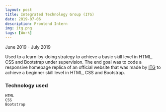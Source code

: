 ```yaml
---
layout: post
title: Integrated Technology Group (ITG)
date: 2019-07-06
description: Frontend Intern
img: itg.png
tags: [Work]
---
```


June 2019 - July 2019

Used to a learn-by-doing strategy to achieve a basic skill level in HTML, CSS and Bootstrap under supervision. The end goal was to code a responsive homepage replica of an official website that was made by [ITG] to achieve a beginner skill level in HTML, CSS and Bootstrap.

### Technology used

```
HTML
CSS
Bootstrap
```

[itg]: https://www.linkedin.com/company/integrated-technology-group-itg-/?originalSubdomain=ca
